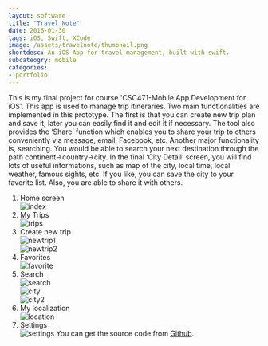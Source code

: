 ```yaml
---
layout: software
title: "Travel Note"
date: 2016-01-30
tags: iOS, Swift, XCode
image: /assets/travelnote/thumbnail.png
shortdesc: An iOS App for travel management, built with swift.
subcateogry: mobile
categories:
- portfolio
---
```


This is my final project for course 'CSC471-Mobile App Development for iOS'. This app is used to manage trip itineraries. Two main functionalities are implemented in this prototype. The first is that you can create new trip plan and save it, later you can easily find it and edit it if necessary. The tool also provides the ‘Share’ function which enables you to share your trip to others conveniently via message, email, Facebook, etc. Another major functionality is, searching.  You would be able to search your next destination through the path continent->country->city. In the final ‘City Detail’ screen, you will find lots of useful informations, such as map of the city, local time, local weather, famous sights, etc. If you like, you can save the city to your favorite list. Also, you are able to share it with others.  

1. Home screen  
![index](/assets/travelnote/index.png "index")  
2. My Trips  
![trips](/assets/travelnote/trips.png "trips")  
3. Create new trip  
![newtrip1](/assets/travelnote/newtrip1.png "newtrip1")  
![newtrip2](/assets/travelnote/newtrip2.png "newtrip2")
4. Favorites  
![favorite](/assets/travelnote/favorite.png "favorite")  
5. Search  
![search](/assets/travelnote/search.png "search")  
![city](/assets/travelnote/city.png "city")  
![city2](/assets/travelnote/city2.png "city2")  
6. My localization  
![location](/assets/travelnote/location.png "location")
7. Settings  
![settings](/assets/travelnote/settings.png "settings")
You can get the source code from [Github](https://github.com/jojozhuang/Course/tree/master/CSC471/Project/RZHUANG.TourItinerary "Source Code").
